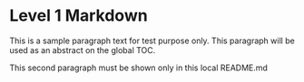 # Level 1 Markdown

This is a sample paragraph text for test purpose only. This paragraph will be used as an abstract on the global TOC.

This second paragraph must be shown only in this local README.md
